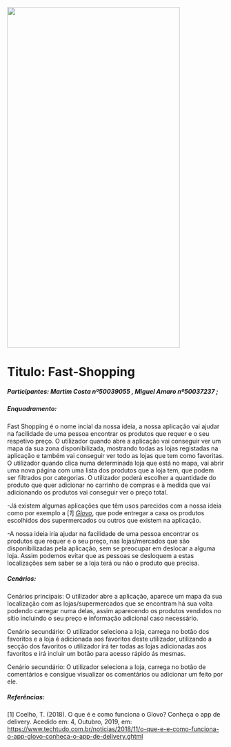 
<img src="https://i.imgur.com/RGZmCFQ.png" align="center" width="400" height="790">

# Titulo: Fast-Shopping

##### Participantes: Martim Costa nº50039055 , Miguel Amaro nº50037237 ;

##### Enquadramento:

Fast Shopping é o nome incial da nossa ideia, a nossa aplicação vai ajudar na facilidade de uma pessoa encontrar os produtos que requer e o seu respetivo preço. O utilizador quando abre a aplicação vai conseguir ver um mapa da sua zona disponibilizada, mostrando todas as lojas registadas na aplicação e também vai conseguir ver todo as lojas que tem como favoritas. O utilizador quando clica numa determinada loja que está no mapa, vai abrir uma nova página com uma lista dos produtos que a loja tem, que podem ser filtrados por categorias. O utilizador poderá escolher a quantidade do produto que quer adicionar no carrinho de compras e à medida que vai adicionando os produtos vai conseguir ver o preço total. 


-Já existem algumas aplicações que têm usos parecidos com a nossa ideia como por exemplo a [*1*] [*Glovo*](https://glovoapp.com/pt_PT/lis/), que pode entregar 
a casa os produtos escolhidos dos supermercados ou outros que existem na aplicação.

-A nossa ideia iria ajudar na facilidade de uma pessoa encontrar os produtos que requer e o seu preço, nas lojas/mercados que são 
disponibilizadas pela aplicação, sem se preocupar em deslocar a alguma loja. Assim podemos evitar que as pessoas se desloquem a estas localizações sem saber se a loja terá ou não o produto que precisa.

##### Cenários:

Cenários principais: O utilizador abre a aplicação, aparece um mapa da sua localização com as lojas/supermercados que se encontram há sua volta
podendo carregar numa delas, assim aparecendo os produtos vendidos no sítio incluindo o seu preço e informação adicional caso necessário.

Cenário secundário: O utilizador seleciona a loja, carrega no botão dos favoritos e a loja é adicionada aos favoritos deste utilizador, utilizando a secção dos favoritos o utilizador irá ter todas as lojas adicionadas aos favoritos e irá incluir um botão para acesso rápido ás mesmas.

Cenário secundário: O utilizador seleciona a loja, carrega no botão de comentários e consigue visualizar os comentários ou adicionar um feito por ele.

##### Referências:
[1] Coelho, T. (2018). O que é e como funciona o Glovo? Conheça o app de delivery. Acedido em: 4, Outubro, 2019, em: https://www.techtudo.com.br/noticias/2018/11/o-que-e-e-como-funciona-o-app-glovo-conheca-o-app-de-delivery.ghtml
